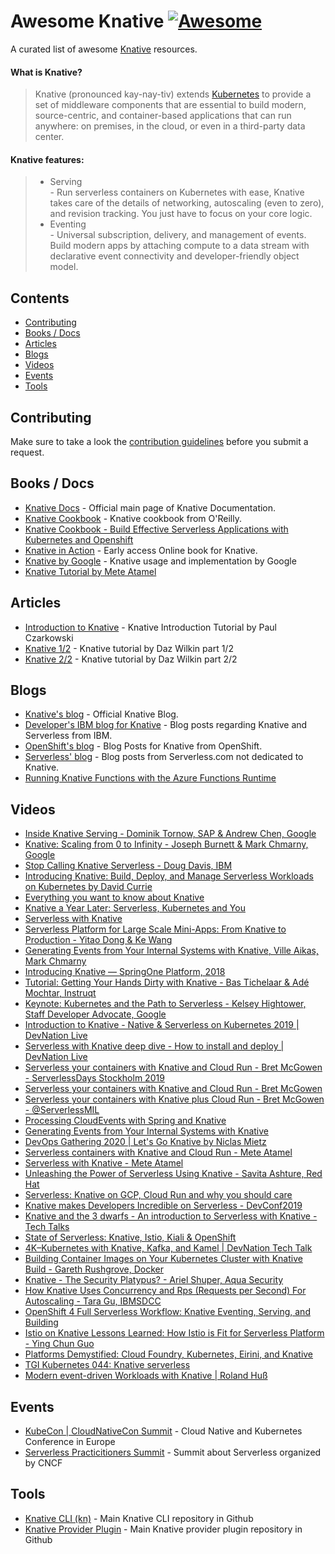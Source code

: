 # Awesome Knative [![Awesome](https://cdn.rawgit.com/sindresorhus/awesome/d7305f38d29fed78fa85652e3a63e154dd8e8829/media/badge.svg)](https://github.com/sindresorhus/awesome)  
A curated list of awesome [Knative](https://knative.dev) resources.  

#### What is Knative?
> Knative (pronounced kay-nay-tiv) extends [Kubernetes](https://kubernetes.io/) to provide a set of middleware components that are essential to build modern, source-centric, and container-based applications that can run anywhere: on premises, in the cloud, or even in a third-party data center.  

#### Knative features:
 >- Serving  
    - Run serverless containers on Kubernetes with ease, Knative takes care of the details of networking, autoscaling (even to zero), and revision tracking. You just have to focus on your core logic.
 >- Eventing  
    - Universal subscription, delivery, and management of events. Build modern apps by attaching compute to a data stream with declarative event connectivity and developer-friendly object model.  
    
## Contents
- [Contributing](#contributing) 
- [Books / Docs](#books--docs)
- [Articles](#articles)
- [Blogs](#blogs)
- [Videos](#videos)
- [Events](#events)
- [Tools](#tools)

## Contributing  
Make sure to take a look the [contribution guidelines](CONTRIBUTING.md) before you submit a request.  

## Books / Docs    
- [Knative Docs](https://knative.dev/docs/) - Official main page of Knative Documentation.  
- [Knative Cookbook](https://www.oreilly.com/library/view/getting-started-with/9781492047025/) - Knative cookbook from O'Reilly.  
- [Knative Cookbook - Build Effective Serverless Applications with Kubernetes and Openshift](https://developers.redhat.com/books/knative-cookbook/)
- [Knative in Action](https://livebook.manning.com/book/knative-in-action/welcome/v-2/) - Early access Online book for Knative. 
- [Knative by Google](https://cloud.google.com/knative/) - Knative usage and implementation by Google
- [Knative Tutorial by Mete Atamel](https://github.com/meteatamel/knative-tutorial)



## Articles  
- [Introduction to Knative](https://medium.com/@pczarkowski/introduction-to-knative-b93a0b9aeeef) - Knative Introduction Tutorial by Paul Czarkowski
- [Knative 1/2](https://medium.com/google-cloud/knative-408dacbc1953) - Knative tutorial by Daz Wilkin part 1/2
- [Knative 2/2](https://medium.com/google-cloud/knative-2-2-e542d71d531d) - Knative tutorial by Daz Wilkin part 2/2


## Blogs  
- [Knative's blog](https://knative.dev/blog/) - Official Knative Blog.  
- [Developer's  IBM blog for Knative](https://developer.ibm.com/components/knative/blogs/) - Blog posts regarding Knative and Serverless from IBM.    
- [OpenShift's blog](https://www.openshift.com/blog/tag/knative) - Blog Posts for Knative from OpenShift.  
- [Serverless' blog](https://www.serverless.com/blog/category/guides-and-tutorials/) - Blog posts from Serverless.com not dedicated to Knative.  
- [Running Knative Functions with the Azure Functions Runtime](https://triggermesh.com/2018/11/running-knative-functions-with-the-azure-functions-runtime/)  


## Videos  
- [Inside Knative Serving - Dominik Tornow, SAP & Andrew Chen, Google](https://www.youtube.com/watch?v=-tvQgLbcNtg)  
- [Knative: Scaling from 0 to Infinity - Joseph Burnett & Mark Chmarny, Google](https://www.youtube.com/watch?v=OPSIPr-Cybs)  
- [Stop Calling Knative Serverless - Doug Davis, IBM](https://www.youtube.com/watch?v=28CqZZFdwBY)  
- [Introducing Knative: Build, Deploy, and Manage Serverless Workloads on Kubernetes by David Currie](https://www.youtube.com/watch?v=AIDKDLxiCdk)  
- [Everything you want to know about Knative](https://www.youtube.com/watch?v=PSnVGk73CjQ)  
- [Knative a Year Later: Serverless, Kubernetes and You](https://www.youtube.com/watch?v=PvuqSTVXSQA)  
- [Serverless with Knative](https://www.youtube.com/watch?v=whDuB7Sc7UQ)
- [Serverless Platform for Large Scale Mini-Apps: From Knative to Production - Yitao Dong & Ke Wang](https://www.youtube.com/watch?v=PA1UoLPf4nE)  
- [Generating Events from Your Internal Systems with Knative, Ville Aikas, Mark Chmarny](https://www.youtube.com/watch?v=riq0x5xdfNg)  
- [Introducing Knative — SpringOne Platform, 2018](https://www.youtube.com/watch?v=CylT5O6IfkU)  
- [Tutorial: Getting Your Hands Dirty with Knative - Bas Tichelaar & Adé Mochtar, Instruqt](https://www.youtube.com/watch?v=Xi9oYTR710E)  
- [Keynote: Kubernetes and the Path to Serverless - Kelsey Hightower, Staff Developer Advocate, Google](https://www.youtube.com/watch?v=oNa3xK2GFKY)  
- [Introduction to Knative - Native & Serverless on Kubernetes 2019 | DevNation Live](https://www.youtube.com/watch?v=qdUxni96n3s)  
- [Serverless with Knative deep dive - How to install and deploy | DevNation Live](https://www.youtube.com/watch?v=-8fW1x5biCw)  
- [Serverless your containers with Knative and Cloud Run - Bret McGowen - ServerlessDays Stockholm 2019](https://www.youtube.com/watch?v=2P5p4DyDMUs)  
- [Serverless your containers with Knative and Cloud Run - Bret McGowen](https://www.youtube.com/watch?v=SIplYRF1iSg)  
- [Serverless your containers with Knative plus Cloud Run - Bret McGowen - @ServerlessMIL](https://www.youtube.com/watch?v=GuzPWNEnroA)  
- [Processing CloudEvents with Spring and Knative](https://www.youtube.com/watch?v=ok6FoZWte4U)    
- [Generating Events from Your Internal Systems with Knative](https://www.youtube.com/watch?v=riq0x5xdfNg)  
- [DevOps Gathering 2020 | Let's Go Knative by Niclas Mietz](https://www.youtube.com/watch?v=EnJti_mXfmM)  
- [Serverless containers with Knative and Cloud Run - Mete Atamel](https://www.youtube.com/watch?v=PLFLTMHB5Do)  
- [Serverless with Knative - Mete Atamel](https://www.youtube.com/watch?v=cFZglw5IUsA)  
- [Unleashing the Power of Serverless Using Knative - Savita Ashture, Red Hat](https://www.youtube.com/watch?v=6b29dbJgQ8E)  
- [Serverless: Knative on GCP, Cloud Run and why you should care](https://www.youtube.com/watch?v=m-fxtsjCMQY)  
- [Knative makes Developers Incredible on Serverless - DevConf2019](https://www.youtube.com/watch?v=v-Z3_OvXEuI)  
- [Knative and the 3 dwarfs - An introduction to Serverless with Knative - Tech Talks](https://www.youtube.com/watch?v=8vqWx51QUZk)  
- [State of Serverless: Knative, Istio, Kiali & OpenShift](https://www.youtube.com/watch?v=I83wX4VSGcs)  
- [4K–Kubernetes with Knative, Kafka, and Kamel | DevNation Tech Talk](https://www.youtube.com/watch?v=kYM6hoh2ahI)  
- [Building Container Images on Your Kubernetes Cluster with Knative Build - Gareth Rushgrove, Docker](https://www.youtube.com/watch?v=KDWvN8q2FEU)  
- [Knative - The Security Platypus? - Ariel Shuper, Aqua Security](https://www.youtube.com/watch?v=k_CxQOs5N4g)  
- [How Knative Uses Concurrency and Rps (Requests per Second) For Autoscaling - Tara Gu, IBMSDCC](https://www.youtube.com/watch?v=hpOJHpn3z_M)  
- [OpenShift 4 Full Serverless Workflow: Knative Eventing, Serving, and Building](https://www.youtube.com/watch?v=krBxJswojjI)  
- [Istio on Knative Lessons Learned: How Istio is Fit for Serverless Platform - Ying Chun Guo](https://www.youtube.com/watch?v=DN7chnOM0g0)  
- [Platforms Demystified: Cloud Foundry, Kubernetes, Eirini, and Knative](https://www.youtube.com/watch?v=p_-vjnB__00)  
- [TGI Kubernetes 044: Knative serverless](https://www.youtube.com/watch?v=n_zqedVM0oM)  
- [Modern event-driven Workloads with Knative | Roland Huß](https://www.youtube.com/watch?v=VHfyvoV5qns)  


## Events  
- [KubeCon | CloudNativeCon Summit](https://events.linuxfoundation.org/kubecon-cloudnativecon-europe/) - Cloud Native and Kubernetes Conference in Europe
- [Serverless Practicitioners Summit](https://events.linuxfoundation.org/serverless-practitioners-summit/) - Summit about Serverless organized by CNCF

## Tools  
- [Knative CLI (kn)](https://github.com/knative/client) - Main Knative CLI repository in Github
- [Knative Provider Plugin](https://github.com/serverless/serverless-knative) - Main Knative provider plugin repository in Github
